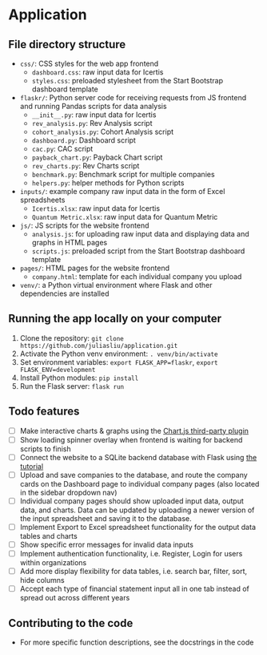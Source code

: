 # Application

## File directory structure
- `css/`: CSS styles for the web app frontend
  - `dashboard.css`: raw input data for Icertis
  - `styles.css`: preloaded stylesheet from the Start Bootstrap dashboard template
- `flaskr/`: Python server code for receiving requests from JS frontend and running Pandas scripts for data analysis
  - `__init__.py`: raw input data for Icertis
  - `rev_analysis.py`: Rev Analysis script
  - `cohort_analysis.py`: Cohort Analysis script
  - `dashboard.py`: Dashboard script
  - `cac.py`: CAC script
  - `payback_chart.py`: Payback Chart script
  - `rev_charts.py`: Rev Charts script
  - `benchmark.py`: Benchmark script for multiple companies
  - `helpers.py`: helper methods for Python scripts
- `inputs/`: example company raw input data in the form of Excel spreadsheets
  - `Icertis.xlsx`: raw input data for Icertis
  - `Quantum Metric.xlsx`: raw input data for Quantum Metric
- `js/`: JS scripts for the website frontend
  - `analysis.js`: for uploading raw input data and displaying data and graphs in HTML pages
  - `scripts.js`: preloaded script from the Start Bootstrap dashboard template
- `pages/`: HTML pages for the website frontend
  - `company.html`: template for each individual company you upload
- `venv/`: a Python virtual environment where Flask and other dependencies are installed

## Running the app locally on your computer
1. Clone the repository: `git clone https://github.com/juliasliu/application.git`
2. Activate the Python venv environment: `. venv/bin/activate`
3. Set environment variables: `export FLASK_APP=flaskr`, `export FLASK_ENV=development`
4. Install Python modules: `pip install`
5. Run the Flask server: `flask run`

## Todo features
- [ ] Make interactive charts & graphs using the [Chart.js third-party plugin](https://www.chartjs.org/docs/latest/)
- [ ] Show loading spinner overlay when frontend is waiting for backend scripts to finish
- [ ] Connect the website to a SQLite backend database with Flask using [the tutorial](https://flask.palletsprojects.com/en/1.1.x/tutorial/database/)
- [ ] Upload and save companies to the database, and route the company cards on the Dashboard page to individual company pages (also located in the sidebar dropdown nav)
- [ ] Individual company pages should show uploaded input data, output data, and charts. Data can be updated by uploading a newer version of the input spreadsheet and saving it to the database.
- [ ] Implement Export to Excel spreadsheet functionality for the output data tables and charts
- [ ] Show specific error messages for invalid data inputs
- [ ] Implement authentication functionality, i.e. Register, Login for users within organizations
- [ ] Add more display flexibility for data tables, i.e. search bar, filter, sort, hide columns
- [ ] Accept each type of financial statement input all in one tab instead of spread out across different years

## Contributing to the code
- For more specific function descriptions, see the docstrings in the code
